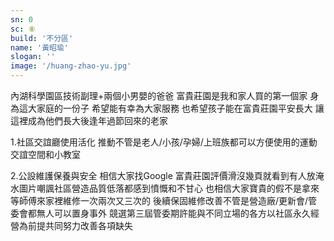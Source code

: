 ```yaml
---
sn: 0
sc: ⑧
build: '不分區'
name: '黃昭瑜'
slogan: ''
image: '/huang-zhao-yu.jpg'
---
```

內湖科學園區技術副理+兩個小男嬰的爸爸
富貴莊園是我和家人買的第一個家
身為這大家庭的一份子
希望能有幸為大家服務
也希望孩子能在富貴莊園平安長大
讓這裡成為他們長大後逢年過節回來的老家

1.社區交誼廳使用活化
推動不管是老人/小孩/孕婦/上班族都可以方便使用的運動交誼空間和小教室

2.公設維護保養與安全
相信大家找Google 富貴莊園評價滑沒幾頁就看到有人放淹水圖片嘲諷社區營造品質低落都感到憤慨和不甘心
也相信大家寶貴的假不是拿來等師傅來家裡維修一次兩次又三次的
後續保固維修改善不管是營造廠/更新會/管委會都無人可以置身事外
競選第三屆管委期許能與不同立場的各方以社區永久經營為前提共同努力改善各項缺失